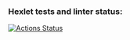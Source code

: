 ### Hexlet tests and linter status:
[![Actions Status](https://github.com/mrn-mrz/frontend-project-lvl2/workflows/hexlet-check/badge.svg)](https://github.com/mrn-mrz/frontend-project-lvl2/actions)